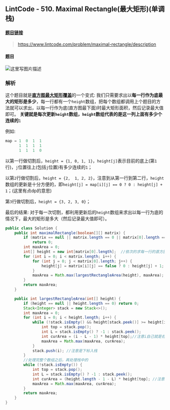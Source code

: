 ﻿## LintCode - 510. Maximal Rectangle(最大矩形)(单调栈)
#### [题目链接](https://www.lintcode.com/problem/maximal-rectangle/description)

> https://www.lintcode.com/problem/maximal-rectangle/description

#### 题目

![这里写图片描述](images/510_t.png)



### 解析
这个题目就是[**直方图最大矩形覆盖**](https://blog.csdn.net/zxzxzx0119/article/details/81630814)的一个变式: 
我们只需要求出以**每一行作为底最大的矩形是多少**，每一行都有一个`height`数组，把每个数组都调用上个题目的方法就可以求出，以每一行作为底(直方图最下面)时最大矩形面积，然后记录最大值即可。
**关键就是每次更新`height`数组，`height`数组代表的是这一列上面有多少个连续的**`1`


例如: 
```c
map = 1  0  1  1
      1  1  1  1 
      1  1  1  0
```

以第一行做切割后，`height = {1, 0, 1, 1}`，`height[j]`表示目前的底上(第`1`行)，`j`位置往上(包括`j`位置)有多少连续的`1`；

以第`2`行做切割后，`height = {2,  1, 2, 2}`，注意到从第一行到第二行，`height`数组的更新是十分方便的，即`height[j] = map[i][j] == 0 ? 0 : height[j] + 1`；(这里有点dp的意思)

第`3`行做切割后，`height = {3, 2, 3, 0}`；

最后的结果: 对于每一次切割，都利用更新后的`height`数组来求出以每一行为底的情况下，最大的矩形是多大（然后记录最大值即可）。


```java
public class Solution {
    public int maximalRectangle(boolean[][] matrix) {
        if (matrix == null || matrix.length == 0 || matrix[0].length == 0)
            return 0;
        int maxArea = 0;
        int[] height = new int[matrix[0].length];  //依次的求每一行的直方图最大面积
        for (int i = 0; i < matrix.length; i++) {
            for (int j = 0; j < matrix[0].length; j++) {
                height[j] = matrix[i][j] == false ? 0 : height[j] + 1;
            }
            maxArea = Math.max(largestRectangleArea(height), maxArea);
        }
        return maxArea;
    }

    public int largestRectangleArea(int[] height) {
        if (height == null || height.length == 0) return 0;
        Stack<Integer> stack = new Stack<>();
        int maxArea = 0;
        for (int i = 0; i < height.length; i++) {
            while (!stack.isEmpty() && height[stack.peek()] >= height[i]) {
                int top = stack.pop();
                int L = stack.isEmpty() ? -1 : stack.peek();
                int curArea = (i - L - 1) * height[top];//注意i自己就是右边界  左边界到右边界中间的格子(i-L-1)
                maxArea = Math.max(maxArea, curArea);
            }
            stack.push(i); //注意是下标入栈
        }
        //处理完整个数组之后，再处理栈中的
        while (!stack.isEmpty()) {
            int top = stack.pop();
            int L = stack.isEmpty() ? -1 : stack.peek();
            int curArea = (height.length - 1 - L) * height[top]; //注意所有还在栈中的右边界都是 数组的长度右边没有比它小的
            maxArea = Math.max(maxArea, curArea);
        }
        return maxArea;
    }
}
```
